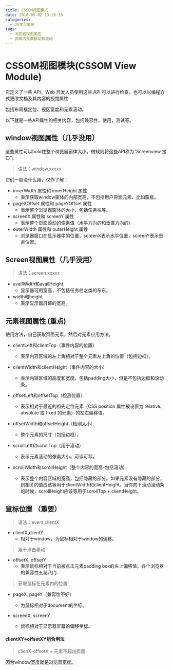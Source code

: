 ```yaml
---
title: CSSOM视图模式
date: 2018-05-02 13:26:18
categories:
  - JS学习笔记
tags:
  - 浏览器视图属性
  - 页面内元素移动和滚动
---
```


# CSSOM视图模块(CSSOM View Module)

它定义了一些 API，Web 开发人员使用这些 API 可以进行检查，也可以以编程方式更改文档及其内容的视觉属性

包括布局框定位、视区宽度和元素滚动。

以下就是一些API属性的相关内容，包括兼容性，使用，测试等。

<!--more-->

## window视图属性（几乎没用）

这些属性可以hold住整个浏览器窗体大小。微软则将这些API称为“Screenview 接口”。

>语法：window.xxxxx

它们一般没什么用，仅作了解：
- innerWidth 属性和 innerHeight 属性
    - 表示获取window窗体的内部宽高，不包括用户界面元素，比如窗框。
- pageXOffset 属性和 pageYOffset 属性
    - 表示整个浏览器窗体的大小，包括任务栏等。
- screenX 属性和 screenY 属性
    - 表示整个页面滚动的像素值（水平方向的和垂直方向的）
- outerWidth 属性和 outerHeight 属性
    - 浏览器窗口在显示器中的位置，screenX表示水平位置，screenY表示垂直位置。

## Screen视图属性（几乎没用）

>语法：screen.xxxxx

- availWidth和availHeight
    - 显示器可用宽高，不包括任务栏之类的东东。
- width和height
    - 表示显示器屏幕的宽高。

## 元素视图属性 (重点)

使用方法，自己获取页面元素，然后对元素应用方法。

- clientLeft和clientTop（事件内容的位置）
    - 表示内容区域的左上角相对于整个元素左上角的位置（包括边框）。


- clientWidth和clientHeight（事件内容的大小）
    - 表示内容区域的高度和宽度，包括padding大小，但是不包括边框和滚动条。

- offsetLeft和offsetTop（检测位置）
    - 表示相对于最近的祖先定位元素（CSS position 属性被设置为 relative、absolute 或 fixed 的元素）的左右偏移值。


- offsetWidth和offsetHeight（检测大小）
    - 整个元素的尺寸（包括边框）。

- scrollLeft和scrollTop（用于滚动）
    - 表示元素滚动的像素大小。可读可写。

- scrollWidth和scrollHeight（整个内容的宽高-包括滚动）
    - 表示整个内容区域的宽高，包括隐藏的部分。如果元素没有隐藏的部分，则相关的值应该等用于clientWidth和clientHeight。当你向下滚动滚动条的时候，scrollHeight应该等用于scrollTop + clientHeight。


## 鼠标位置 （重要）

>语法：event.clientX

- clientX,clientY
    - 相对于window，为鼠标相对于window的偏移。

>用于点击移动

- offsetX, offsetY
    - 表示鼠标相对于当前被点击元素padding box的左上偏移值，各个浏览器的兼容性五花八门.

>获取鼠标在元素内的位置

- pageX, pageY（兼容性不好）
    - 为鼠标相对于document的坐标。

- screenX, screenY
    - 鼠标相对于显示器屏幕的偏移坐标。

#### clientXY+offsetXY组合用法

>clienX-offsetX = 元素不超出页面

因为window宽度就是浏览器宽度。
